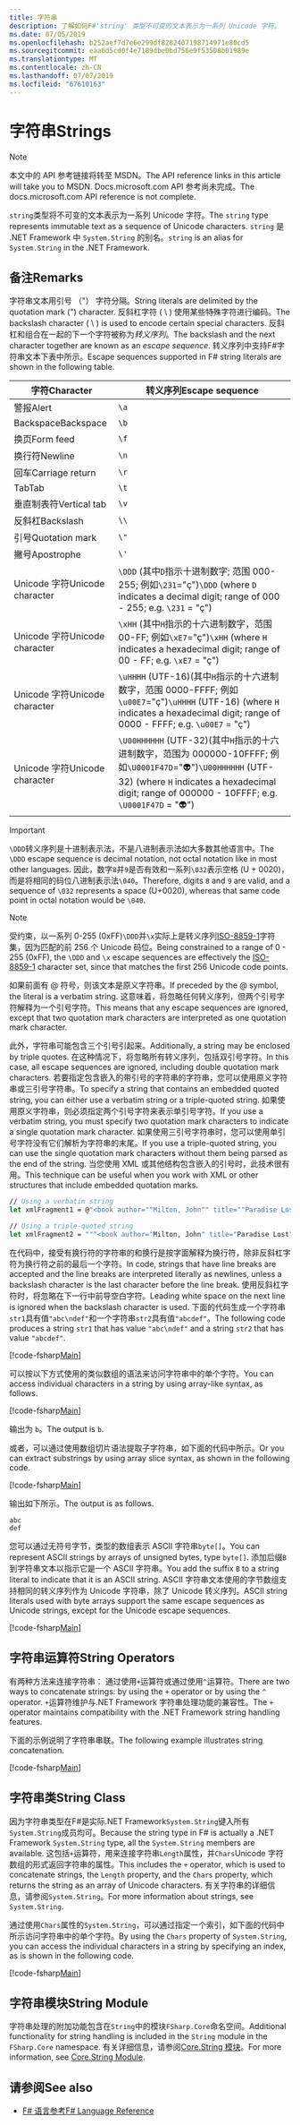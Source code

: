 ```yaml
---
title: 字符串
description: 了解如何F#'string' 类型不可变的文本表示为一系列 Unicode 字符。
ms.date: 07/05/2019
ms.openlocfilehash: b252aef7d7e6e299df8282407198714971e80cd5
ms.sourcegitcommit: eaa6d5cd0f4e7189dbe0bd756e9f53508b01989e
ms.translationtype: MT
ms.contentlocale: zh-CN
ms.lasthandoff: 07/07/2019
ms.locfileid: "67610163"
---
```

# <a name="strings"></a><span data-ttu-id="ff368-103">字符串</span><span class="sxs-lookup"><span data-stu-id="ff368-103">Strings</span></span>

> [!NOTE]
> <span data-ttu-id="ff368-104">本文中的 API 参考链接将转至 MSDN。</span><span class="sxs-lookup"><span data-stu-id="ff368-104">The API reference links in this article will take you to MSDN.</span></span>  <span data-ttu-id="ff368-105">Docs.microsoft.com API 参考尚未完成。</span><span class="sxs-lookup"><span data-stu-id="ff368-105">The docs.microsoft.com API reference is not complete.</span></span>

<span data-ttu-id="ff368-106">`string`类型将不可变的文本表示为一系列 Unicode 字符。</span><span class="sxs-lookup"><span data-stu-id="ff368-106">The `string` type represents immutable text as a sequence of Unicode characters.</span></span> <span data-ttu-id="ff368-107">`string` 是 .NET Framework 中 `System.String` 的别名。</span><span class="sxs-lookup"><span data-stu-id="ff368-107">`string` is an alias for `System.String` in the .NET Framework.</span></span>

## <a name="remarks"></a><span data-ttu-id="ff368-108">备注</span><span class="sxs-lookup"><span data-stu-id="ff368-108">Remarks</span></span>

<span data-ttu-id="ff368-109">字符串文本用引号 （"） 字符分隔。</span><span class="sxs-lookup"><span data-stu-id="ff368-109">String literals are delimited by the quotation mark (") character.</span></span> <span data-ttu-id="ff368-110">反斜杠字符 ( \\ ) 使用某些特殊字符进行编码。</span><span class="sxs-lookup"><span data-stu-id="ff368-110">The backslash character ( \\ ) is used to encode certain special characters.</span></span> <span data-ttu-id="ff368-111">反斜杠和组合在一起的下一个字符被称为*转义序列*。</span><span class="sxs-lookup"><span data-stu-id="ff368-111">The backslash and the next character together are known as an *escape sequence*.</span></span> <span data-ttu-id="ff368-112">转义序列中支持F#字符串文本下表中所示。</span><span class="sxs-lookup"><span data-stu-id="ff368-112">Escape sequences supported in F# string literals are shown in the following table.</span></span>

|<span data-ttu-id="ff368-113">字符</span><span class="sxs-lookup"><span data-stu-id="ff368-113">Character</span></span>|<span data-ttu-id="ff368-114">转义序列</span><span class="sxs-lookup"><span data-stu-id="ff368-114">Escape sequence</span></span>|
|---------|---------------|
|<span data-ttu-id="ff368-115">警报</span><span class="sxs-lookup"><span data-stu-id="ff368-115">Alert</span></span>|`\a`|
|<span data-ttu-id="ff368-116">Backspace</span><span class="sxs-lookup"><span data-stu-id="ff368-116">Backspace</span></span>|`\b`|
|<span data-ttu-id="ff368-117">换页</span><span class="sxs-lookup"><span data-stu-id="ff368-117">Form feed</span></span>|`\f`|
|<span data-ttu-id="ff368-118">换行符</span><span class="sxs-lookup"><span data-stu-id="ff368-118">Newline</span></span>|`\n`|
|<span data-ttu-id="ff368-119">回车</span><span class="sxs-lookup"><span data-stu-id="ff368-119">Carriage return</span></span>|`\r`|
|<span data-ttu-id="ff368-120">Tab</span><span class="sxs-lookup"><span data-stu-id="ff368-120">Tab</span></span>|`\t`|
|<span data-ttu-id="ff368-121">垂直制表符</span><span class="sxs-lookup"><span data-stu-id="ff368-121">Vertical tab</span></span>|`\v`|
|<span data-ttu-id="ff368-122">反斜杠</span><span class="sxs-lookup"><span data-stu-id="ff368-122">Backslash</span></span>|`\\`|
|<span data-ttu-id="ff368-123">引号</span><span class="sxs-lookup"><span data-stu-id="ff368-123">Quotation mark</span></span>|`\"`|
|<span data-ttu-id="ff368-124">撇号</span><span class="sxs-lookup"><span data-stu-id="ff368-124">Apostrophe</span></span>|`\'`|
|<span data-ttu-id="ff368-125">Unicode 字符</span><span class="sxs-lookup"><span data-stu-id="ff368-125">Unicode character</span></span>|<span data-ttu-id="ff368-126">`\DDD` (其中`D`指示十进制数字; 范围 000-255; 例如`\231`="ç")</span><span class="sxs-lookup"><span data-stu-id="ff368-126">`\DDD` (where `D` indicates a decimal digit; range of 000 - 255; e.g. `\231` = "ç")</span></span>|
|<span data-ttu-id="ff368-127">Unicode 字符</span><span class="sxs-lookup"><span data-stu-id="ff368-127">Unicode character</span></span>|<span data-ttu-id="ff368-128">`\xHH` (其中`H`指示的十六进制数字，范围 00-FF; 例如`\xE7`="ç")</span><span class="sxs-lookup"><span data-stu-id="ff368-128">`\xHH` (where `H` indicates a hexadecimal digit; range of 00 - FF; e.g. `\xE7` = "ç")</span></span>|
|<span data-ttu-id="ff368-129">Unicode 字符</span><span class="sxs-lookup"><span data-stu-id="ff368-129">Unicode character</span></span>|<span data-ttu-id="ff368-130">`\uHHHH` (UTF-16)(其中`H`指示的十六进制数字，范围 0000-FFFF; 例如`\u00E7`="ç")</span><span class="sxs-lookup"><span data-stu-id="ff368-130">`\uHHHH` (UTF-16) (where `H` indicates a hexadecimal digit; range of 0000 - FFFF;  e.g. `\u00E7` = "ç")</span></span>|
|<span data-ttu-id="ff368-131">Unicode 字符</span><span class="sxs-lookup"><span data-stu-id="ff368-131">Unicode character</span></span>|<span data-ttu-id="ff368-132">`\U00HHHHHH` (UTF-32)(其中`H`指示的十六进制数字，范围为 000000-10FFFF; 例如`\U0001F47D`="👽")</span><span class="sxs-lookup"><span data-stu-id="ff368-132">`\U00HHHHHH` (UTF-32) (where `H` indicates a hexadecimal digit; range of 000000 - 10FFFF;  e.g. `\U0001F47D` = "👽")</span></span>|

> [!IMPORTANT]
> <span data-ttu-id="ff368-133">`\DDD`转义序列是十进制表示法，不是八进制表示法如大多数其他语言中。</span><span class="sxs-lookup"><span data-stu-id="ff368-133">The `\DDD` escape sequence is decimal notation, not octal notation like in most other languages.</span></span> <span data-ttu-id="ff368-134">因此，数字`8`并`9`是否有效和一系列`\032`表示空格 (U + 0020)，而是将相同的码位八进制表示法`\040`。</span><span class="sxs-lookup"><span data-stu-id="ff368-134">Therefore, digits `8` and `9` are valid, and a sequence of `\032` represents a space (U+0020), whereas that same code point in octal notation would be `\040`.</span></span>

> [!NOTE]
> <span data-ttu-id="ff368-135">受约束，以一系列 0-255 (0xFF)`\DDD`并`\x`实际上是转义序列[ISO-8859-1](https://en.wikipedia.org/wiki/ISO/IEC_8859-1#Code_page_layout)字符集，因为匹配的前 256 个 Unicode 码位。</span><span class="sxs-lookup"><span data-stu-id="ff368-135">Being constrained to a range of 0 - 255 (0xFF), the `\DDD` and `\x` escape sequences are effectively the [ISO-8859-1](https://en.wikipedia.org/wiki/ISO/IEC_8859-1#Code_page_layout) character set, since that matches the first 256 Unicode code points.</span></span>

<span data-ttu-id="ff368-136">如果前面有 @ 符号，则该文本是原义字符串。</span><span class="sxs-lookup"><span data-stu-id="ff368-136">If preceded by the @ symbol, the literal is a verbatim string.</span></span> <span data-ttu-id="ff368-137">这意味着，将忽略任何转义序列，但两个引号字符解释为一个引号字符。</span><span class="sxs-lookup"><span data-stu-id="ff368-137">This means that any escape sequences are ignored, except that two quotation mark characters are interpreted as one quotation mark character.</span></span>

<span data-ttu-id="ff368-138">此外，字符串可能包含三个引号引起来。</span><span class="sxs-lookup"><span data-stu-id="ff368-138">Additionally, a string may be enclosed by triple quotes.</span></span> <span data-ttu-id="ff368-139">在这种情况下，将忽略所有转义序列，包括双引号字符。</span><span class="sxs-lookup"><span data-stu-id="ff368-139">In this case, all escape sequences are ignored, including double quotation mark characters.</span></span> <span data-ttu-id="ff368-140">若要指定包含嵌入的带引号的字符串的字符串，您可以使用原义字符串或三引号字符串。</span><span class="sxs-lookup"><span data-stu-id="ff368-140">To specify a string that contains an embedded quoted string, you can either use a verbatim string or a triple-quoted string.</span></span> <span data-ttu-id="ff368-141">如果使用原义字符串，则必须指定两个引号字符来表示单引号字符。</span><span class="sxs-lookup"><span data-stu-id="ff368-141">If you use a verbatim string, you  must specify two quotation mark characters to indicate a single quotation mark character.</span></span> <span data-ttu-id="ff368-142">如果使用三引号字符串时，您可以使用单引号字符没有它们解析为字符串的末尾。</span><span class="sxs-lookup"><span data-stu-id="ff368-142">If you use a triple-quoted string, you can use the single quotation mark characters without them being parsed as the end of the string.</span></span> <span data-ttu-id="ff368-143">当您使用 XML 或其他结构包含嵌入的引号时，此技术很有用。</span><span class="sxs-lookup"><span data-stu-id="ff368-143">This technique can be useful when you work with XML or other structures that include embedded quotation marks.</span></span>

```fsharp
// Using a verbatim string
let xmlFragment1 = @"<book author=""Milton, John"" title=""Paradise Lost"">"

// Using a triple-quoted string
let xmlFragment2 = """<book author="Milton, John" title="Paradise Lost">"""
```

<span data-ttu-id="ff368-144">在代码中，接受有换行符的字符串的和换行是按字面解释为换行符，除非反斜杠字符为换行符之前的最后一个字符。</span><span class="sxs-lookup"><span data-stu-id="ff368-144">In code, strings that have line breaks are accepted and the line breaks are interpreted literally as newlines, unless a backslash character is the last character before the line break.</span></span> <span data-ttu-id="ff368-145">使用反斜杠字符时，将忽略在下一行中前导空白字符。</span><span class="sxs-lookup"><span data-stu-id="ff368-145">Leading white space on the next line is ignored when the backslash character is used.</span></span> <span data-ttu-id="ff368-146">下面的代码生成一个字符串`str1`具有值`"abc\ndef"`和一个字符串`str2`具有值`"abcdef"`。</span><span class="sxs-lookup"><span data-stu-id="ff368-146">The following code produces a string `str1` that has value `"abc\ndef"` and a string `str2` that has value `"abcdef"`.</span></span>

[!code-fsharp[Main](../../../samples/snippets/fsharp/lang-ref-1/snippet1001.fs)]

<span data-ttu-id="ff368-147">可以按以下方式使用的类似数组的语法来访问字符串中的单个字符。</span><span class="sxs-lookup"><span data-stu-id="ff368-147">You can access individual characters in a string by using array-like syntax, as follows.</span></span>

[!code-fsharp[Main](../../../samples/snippets/fsharp/lang-ref-1/snippet1002.fs)]

<span data-ttu-id="ff368-148">输出为 `b`。</span><span class="sxs-lookup"><span data-stu-id="ff368-148">The output is `b`.</span></span>

<span data-ttu-id="ff368-149">或者，可以通过使用数组切片语法提取子字符串，如下面的代码中所示。</span><span class="sxs-lookup"><span data-stu-id="ff368-149">Or you can extract substrings by using array slice syntax, as shown in the following code.</span></span>

[!code-fsharp[Main](../../../samples/snippets/fsharp/lang-ref-1/snippet1003.fs)]

<span data-ttu-id="ff368-150">输出如下所示。</span><span class="sxs-lookup"><span data-stu-id="ff368-150">The output is as follows.</span></span>

```
abc
def
```

<span data-ttu-id="ff368-151">您可以通过无符号字节，类型的数组表示 ASCII 字符串`byte[]`。</span><span class="sxs-lookup"><span data-stu-id="ff368-151">You can represent ASCII strings by arrays of unsigned bytes, type `byte[]`.</span></span> <span data-ttu-id="ff368-152">添加后缀`B`到字符串文本以指示它是一个 ASCII 字符串。</span><span class="sxs-lookup"><span data-stu-id="ff368-152">You add the suffix `B` to a string literal to indicate that it is an ASCII string.</span></span> <span data-ttu-id="ff368-153">ASCII 字符串文本使用的字节数组支持相同的转义序列作为 Unicode 字符串，除了 Unicode 转义序列。</span><span class="sxs-lookup"><span data-stu-id="ff368-153">ASCII string literals used with byte arrays support the same escape sequences as Unicode strings, except for the Unicode escape sequences.</span></span>

[!code-fsharp[Main](../../../samples/snippets/fsharp/lang-ref-1/snippet1004.fs)]

## <a name="string-operators"></a><span data-ttu-id="ff368-154">字符串运算符</span><span class="sxs-lookup"><span data-stu-id="ff368-154">String Operators</span></span>

<span data-ttu-id="ff368-155">有两种方法来连接字符串： 通过使用`+`运算符或通过使用`^`运算符。</span><span class="sxs-lookup"><span data-stu-id="ff368-155">There are two ways to concatenate strings: by using the `+` operator or by using the `^` operator.</span></span> <span data-ttu-id="ff368-156">`+`运算符维护与.NET Framework 字符串处理功能的兼容性。</span><span class="sxs-lookup"><span data-stu-id="ff368-156">The `+` operator maintains compatibility with the .NET Framework string handling features.</span></span>

<span data-ttu-id="ff368-157">下面的示例说明了字符串串联。</span><span class="sxs-lookup"><span data-stu-id="ff368-157">The following example illustrates string concatenation.</span></span>

[!code-fsharp[Main](../../../samples/snippets/fsharp/lang-ref-1/snippet1006.fs)]

## <a name="string-class"></a><span data-ttu-id="ff368-158">字符串类</span><span class="sxs-lookup"><span data-stu-id="ff368-158">String Class</span></span>

<span data-ttu-id="ff368-159">因为字符串类型在F#是实际.NET Framework`System.String`键入所有`System.String`成员均可。</span><span class="sxs-lookup"><span data-stu-id="ff368-159">Because the string type in F# is actually a .NET Framework `System.String` type, all the `System.String` members are available.</span></span> <span data-ttu-id="ff368-160">这包括`+`运算符，用来连接字符串`Length`属性，并`Chars`Unicode 字符数组的形式返回字符串的属性。</span><span class="sxs-lookup"><span data-stu-id="ff368-160">This includes the `+` operator, which is used to concatenate strings, the `Length` property, and the `Chars` property, which returns the string as an array of Unicode characters.</span></span> <span data-ttu-id="ff368-161">有关字符串的详细信息，请参阅`System.String`。</span><span class="sxs-lookup"><span data-stu-id="ff368-161">For more information about strings, see `System.String`.</span></span>

<span data-ttu-id="ff368-162">通过使用`Chars`属性的`System.String`，可以通过指定一个索引，如下面的代码中所示访问字符串中的单个字符。</span><span class="sxs-lookup"><span data-stu-id="ff368-162">By using the `Chars` property of `System.String`, you can access the individual characters in a string by specifying an index, as is shown in the following code.</span></span>

[!code-fsharp[Main](../../../samples/snippets/fsharp/lang-ref-1/snippet1005.fs)]

## <a name="string-module"></a><span data-ttu-id="ff368-163">字符串模块</span><span class="sxs-lookup"><span data-stu-id="ff368-163">String Module</span></span>

<span data-ttu-id="ff368-164">字符串处理的附加功能包含在`String`中的模块`FSharp.Core`命名空间。</span><span class="sxs-lookup"><span data-stu-id="ff368-164">Additional functionality for string handling is included in the `String` module in the `FSharp.Core` namespace.</span></span> <span data-ttu-id="ff368-165">有关详细信息，请参阅[Core.String 模块](https://msdn.microsoft.com/visualfsharpdocs/conceptual/core.string-module-%5bfsharp%5d)。</span><span class="sxs-lookup"><span data-stu-id="ff368-165">For more information, see [Core.String Module](https://msdn.microsoft.com/visualfsharpdocs/conceptual/core.string-module-%5bfsharp%5d).</span></span>

## <a name="see-also"></a><span data-ttu-id="ff368-166">请参阅</span><span class="sxs-lookup"><span data-stu-id="ff368-166">See also</span></span>

- [<span data-ttu-id="ff368-167">F# 语言参考</span><span class="sxs-lookup"><span data-stu-id="ff368-167">F# Language Reference</span></span>](index.md)
